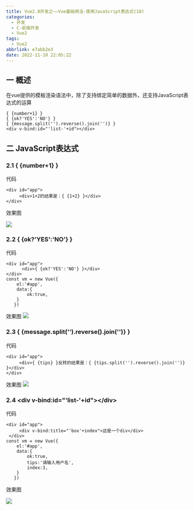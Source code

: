 ```yaml
---
title: Vue2.0开发之——Vue基础用法-使用JavaScript表达式(18)
categories:
  - 开发
  - C-前端开发
  - Vue2
tags:
  - Vue2
abbrlink: e7abb2e3
date: 2022-11-10 22:05:22
---
```

## 一 概述

在vue提供的模板渲染语法中，除了支持绑定简单的数据外，还支持JavaScript表达式的运算

```
{ {number+1} }
{ {ok?'YES':'NO'} }
{ {message.split('').reverse().join('')} }
<div v-bind:id="'list-'+id"></div>
```

<!--more-->

## 二 JavaScript表达式

### 2.1 { {number+1} }

代码

```
<div id="app">
     <div>1+2的结果是：{ {1+2} }</div>
</div>
```

效果图

![][1]

### 2.2 { {ok?'YES':'NO'} }

代码

```
<div id="app">
      <div>{ {ok?'YES':'NO'} }</div>
</div>
const vm = new Vue({
    el:'#app',
    data:{
        ok:true,
    }
   })
```

效果图
![][2]

### 2.3 { {message.split('').reverse().join('')} }

代码

```
<div id="app">
     <div>{ {tips} }反转的结果是：{ {tips.split('').reverse().join('')} }</div>
</div>
```

效果图
![][3]

### 2.4 \<div v-bind:id="'list-'+id">\</div>

代码

```
<div id="app">
     <div v-bind:title="'box'+index">这是一个div</div>
 </div>
const vm = new Vue({
    el:'#app',
    data:{
        ok:true,
        tips:'请输入用户名',
        index:3,
    }
   })
```

效果图

![][4]




[1]:https://jsd.onmicrosoft.cn/gh/PGzxc/CDN/blog-vue/vue02-18-add-func.png
[2]:https://jsd.onmicrosoft.cn/gh/PGzxc/CDN/blog-vue/vue02-18-ok-no.png
[3]:https://jsd.onmicrosoft.cn/gh/PGzxc/CDN/blog-vue/vue02-18-reverse.png
[4]:https://jsd.onmicrosoft.cn/gh/PGzxc/CDN/blog-vue/vue02-18-div-add.png
